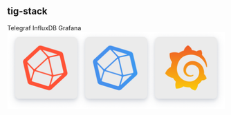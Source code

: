 ## tig-stack
Telegraf InfluxDB Grafana
![dalejo](https://github.com/dalejo11/tig-stack/blob/main/tig-dalejo-cabecera.png)
